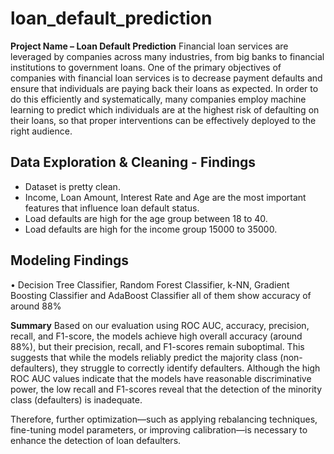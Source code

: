 # loan_default_prediction

**Project Name – Loan Default Prediction** 
Financial loan services are leveraged by companies across many industries, from big banks to financial institutions to government loans. 
One of the primary objectives of companies with financial loan services is to decrease payment defaults and ensure that individuals are paying back their loans as expected. 
In order to do this efficiently and systematically, many companies employ machine learning to predict which individuals are at the highest risk of defaulting on their loans, so that proper interventions can be effectively deployed to the right audience.

## Data Exploration & Cleaning - Findings
-  Dataset is pretty clean.
-  Income, Loan Amount, Interest Rate and Age are the most important features that influence loan default status.
-  Load defaults are high for the age group between 18 to 40.
-  Load defaults are high for the income group 15000 to 35000.
  
## Modeling Findings
•	Decision Tree Classifier, Random Forest Classifier, k-NN, Gradient Boosting Classifier and AdaBoost Classifier all of them show accuracy of around 88%

**Summary**
Based on our evaluation using ROC AUC, accuracy, precision, recall, and F1-score, the models achieve high overall accuracy (around 88%), but their precision, recall, and F1-scores remain suboptimal. 
This suggests that while the models reliably predict the majority class (non-defaulters), they struggle to correctly identify defaulters. 
Although the high ROC AUC values indicate that the models have reasonable discriminative power, the low recall and F1-scores reveal that the detection of the minority class (defaulters) is inadequate.

Therefore, further optimization—such as applying rebalancing techniques, fine-tuning model parameters, or improving calibration—is necessary to enhance the detection of loan defaulters.
